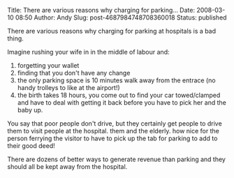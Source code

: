 Title: There are various reasons why charging for parking...
Date: 2008-03-10 08:50
Author: Andy
Slug: post-4687984748708360018
Status: published

There are various reasons why charging for parking at hospitals is a bad thing.  
  
Imagine rushing your wife in in the middle of labour and:  
  
1. forgetting your wallet  
2. finding that you don't have any change  
3. the only parking space is 10 minutes walk away from the entrace (no handy trolleys to like at the airport!)  
4. the birth takes 18 hours, you come out to find your car towed/clamped and have to deal with getting it back before you have to pick her and the baby up.  
  
You say that poor people don't drive, but they certainly get people to drive them to visit people at the hospital. them and the elderly. how nice for the person ferrying the visitor to have to pick up the tab for parking to add to their good deed!  
  
There are dozens of better ways to generate revenue than parking and they should all be kept away from the hospital.
